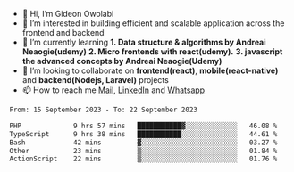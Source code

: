 - 👋 Hi, I’m Gideon Owolabi
- 👀 I’m interested in building efficient and scalable application across the frontend and backend
- 🌱 I’m currently learning <b>1. Data structure & algorithms by Andreai Neaogie(udemy)</b> <b>2. Micro frontends with react(udemy).</b>  <b>3. javascript the advanced concepts by Andreai Neaogie(Udemy)</b>
- 💞️ I’m looking to collaborate on <b>frontend(react)</b>, <b>mobile(react-native)</b> and <b>backend(Nodejs, Laravel)</b> projects
- 📫 How to reach me <a href="mailto:gideoniyin2021@gmail.com">Mail</a>, <a href="https://www.linkedin.com/in/gideon-owolabi-9b667a232/">LinkedIn</a> and <a href="https://wa.me/2348055377085">Whatsapp</a>

<!---
gude1/gude1 is a ✨ special ✨ repository because its `README.md` (this file) appears on your GitHub profile.
You can click the Preview link to take a look at your changes.
--->

<!--START_SECTION:waka-->

```txt
From: 15 September 2023 - To: 22 September 2023

PHP             9 hrs 57 mins   ███████████▓░░░░░░░░░░░░░   46.08 %
TypeScript      9 hrs 38 mins   ███████████░░░░░░░░░░░░░░   44.61 %
Bash            42 mins         ▓░░░░░░░░░░░░░░░░░░░░░░░░   03.27 %
Other           23 mins         ▒░░░░░░░░░░░░░░░░░░░░░░░░   01.84 %
ActionScript    22 mins         ▒░░░░░░░░░░░░░░░░░░░░░░░░   01.76 %
```

<!--END_SECTION:waka-->
